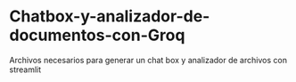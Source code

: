 # Chatbox-y-analizador-de-documentos-con-Groq
Archivos necesarios para generar un chat box y analizador de archivos con streamlit

